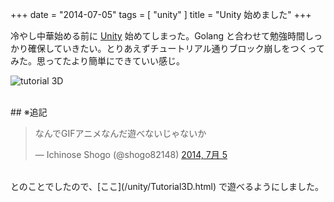+++
date = "2014-07-05"
tags = [ "unity" ]
title = "Unity 始めました"
+++

冷やし中華始める前に [Unity](http://japan.unity3d.com) 始めてしまった。Golang と合わせて勉強時間しっかり確保していきたい。とりあえずチュートリアル通りブロック崩しをつくってみた。思ってたより簡単にできていい感じ。

<!--more-->

![tutorial 3D](/my-images/entry/unity_3d.gif)

<br />
## ※追記

<blockquote class="twitter-tweet" lang="ja"><p>なんでGIFアニメなんだ遊べないじゃないか</p>&mdash; Ichinose Shogo (@shogo82148) <a href="https://twitter.com/shogo82148/statuses/485370987341307904">2014, 7月 5</a></blockquote>
<script async src="//platform.twitter.com/widgets.js" charset="utf-8"></script>

<br />
とのことでしたので、[ここ](/unity/Tutorial3D.html) で遊べるようにしました。
